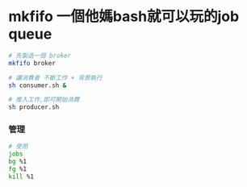 # mkfifo 一個他媽bash就可以玩的job queue

```sh
# 先製造一個 broker
mkfifo broker

# 讓消費者 不斷工作 + 背景執行
sh consumer.sh &

# 推入工作,即可開始消費
sh producer.sh
```

### 管理
```sh
# 使用
jobs 
bg %1
fg %1
kill %1
```

